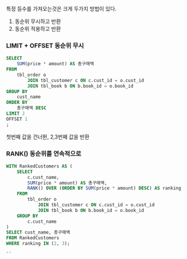 특정 등수를 가져오는것은 크게 두가지 방법이 있다.
1. 동순위 무시하고 반환
2. 동순위 적용하고 반환

### LIMIT + OFFSET 동순위 무시
```sql
SELECT
    SUM(price * amount) AS 총구매액
FROM
    tbl_order o
        JOIN tbl_customer c ON c.cust_id = o.cust_id
        JOIN tbl_book b ON b.book_id = o.book_id
GROUP BY
    cust_name
ORDER BY
    총구매액 DESC
LIMIT 2
OFFSET 1
;
```
첫번째 값을 건너뛴, 2,3번째 값을 반환



### RANK() 동순위를 연속적으로
```sql
WITH RankedCustomers AS (
    SELECT
        c.cust_name,
        SUM(price * amount) AS 총구매액,
        RANK() OVER (ORDER BY SUM(price * amount) DESC) AS ranking
    FROM
        tbl_order o
            JOIN tbl_customer c ON c.cust_id = o.cust_id
            JOIN tbl_book b ON b.book_id = o.book_id
    GROUP BY
        c.cust_name
)
SELECT cust_name, 총구매액
FROM RankedCustomers
WHERE ranking IN (2, 3);

``
